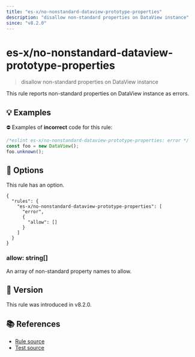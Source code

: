 ```yaml
---
title: "es-x/no-nonstandard-dataview-prototype-properties"
description: "disallow non-standard properties on DataView instance"
since: "v8.2.0"
---
```


# es-x/no-nonstandard-dataview-prototype-properties
> disallow non-standard properties on DataView instance

This rule reports non-standard properties on DataView instance as errors.

## 💡 Examples

⛔ Examples of **incorrect** code for this rule:

<eslint-playground type="bad">

```js
/*eslint es-x/no-nonstandard-dataview-prototype-properties: error */
const foo = new DataView();
foo.unknown();
```

</eslint-playground>

## 🔧 Options

This rule has an option.

```jsonc
{
  "rules": {
    "es-x/no-nonstandard-dataview-prototype-properties": [
      "error",
      {
        "allow": []
      }
    ]
  }
}
```

### allow: string[]

An array of non-standard property names to allow.

## 🚀 Version

This rule was introduced in v8.2.0.

## 📚 References

- [Rule source](https://github.com/eslint-community/eslint-plugin-es-x/blob/master/lib/rules/no-nonstandard-dataview-prototype-properties.js)
- [Test source](https://github.com/eslint-community/eslint-plugin-es-x/blob/master/tests/lib/rules/no-nonstandard-dataview-prototype-properties.js)
